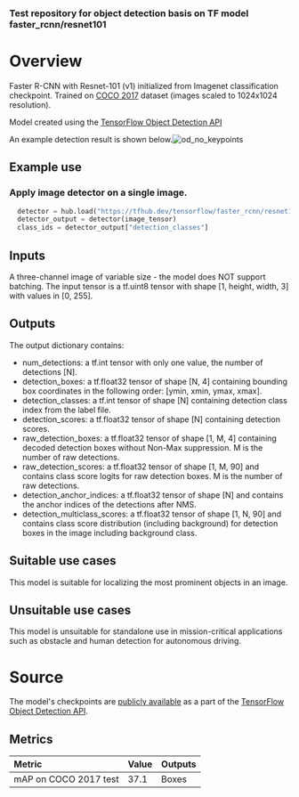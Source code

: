 ### Test repository for object detection basis on TF model faster_rcnn/resnet101

# Overview
Faster R-CNN with Resnet-101 (v1) initialized from Imagenet classification checkpoint. Trained on [COCO 2017](https://cocodataset.org/) dataset (images scaled to 1024x1024 resolution).

Model created using the [TensorFlow Object Detection API](https://github.com/tensorflow/models/tree/master/research/object_detection)

An example detection result is shown below.![od_no_keypoints](https://user-images.githubusercontent.com/44744458/144443625-71ecfc4e-1e4b-4274-8177-ec406035f7fb.png)


## Example use
### Apply image detector on a single image.

```python
  detector = hub.load("https://tfhub.dev/tensorflow/faster_rcnn/resnet101_v1_1024x1024/1")
  detector_output = detector(image_tensor)
  class_ids = detector_output["detection_classes"]
```

## Inputs
A three-channel image of variable size - the model does NOT support batching. The input tensor is a tf.uint8 tensor with shape [1, height, width, 3] with values in [0, 255].

## Outputs
The output dictionary contains:

- num_detections: a tf.int tensor with only one value, the number of detections [N].
- detection_boxes: a tf.float32 tensor of shape [N, 4] containing bounding box coordinates in the following order: [ymin, xmin, ymax, xmax].
- detection_classes: a tf.int tensor of shape [N] containing detection class index from the label file.
- detection_scores: a tf.float32 tensor of shape [N] containing detection scores.
- raw_detection_boxes: a tf.float32 tensor of shape [1, M, 4] containing decoded detection boxes without Non-Max suppression. M is the number of raw detections.
- raw_detection_scores: a tf.float32 tensor of shape [1, M, 90] and contains class score logits for raw detection boxes. M is the number of raw detections.
- detection_anchor_indices: a tf.float32 tensor of shape [N] and contains the anchor indices of the detections after NMS.
- detection_multiclass_scores: a tf.float32 tensor of shape [1, N, 90] and contains class score distribution (including background) for detection boxes in the image including background class.

## Suitable use cases
This model is suitable for localizing the most prominent objects in an image.

## Unsuitable use cases
This model is unsuitable for standalone use in mission-critical applications such as obstacle and human detection for autonomous driving.

# Source
The model's checkpoints are [publicly available](https://github.com/tensorflow/models/blob/master/research/object_detection/g3doc/tf2_detection_zoo.md) as a part of the [TensorFlow Object Detection API](https://github.com/tensorflow/models/tree/master/research/object_detection).

## Metrics
| Metric | Value | Outputs |
| :---         | :---         | :---         | 
| mAP on COCO 2017 test   | 37.1     | Boxes    |

